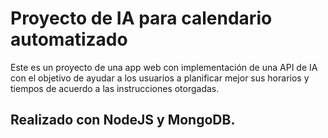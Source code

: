 # Proyecto de IA para calendario automatizado
Este es un proyecto de una app web con implementación de una API de IA con el objetivo de ayudar a los usuarios a planificar mejor sus horarios y tiempos de acuerdo a las instrucciones otorgadas.

## Realizado con NodeJS y MongoDB.
